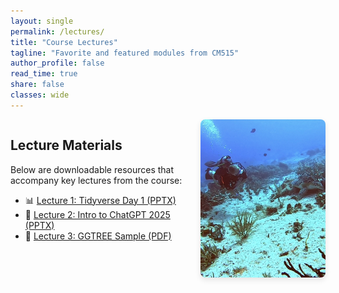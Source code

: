 ```yaml
---
layout: single
permalink: /lectures/
title: "Course Lectures"
tagline: "Favorite and featured modules from CM515"
author_profile: false
read_time: true
share: false
classes: wide
---
```


<div style="display: flex; align-items: flex-start; gap: 1.5rem; flex-wrap: wrap;">

  <div style="flex: 2; min-width: 250px;">
    <h2>Lecture Materials</h2>
    <p>Below are downloadable resources that accompany key lectures from the course:</p>
    <ul>
      <li>📊 <a href="/assets/resources/TidyverseDay1_AMA.pptx" download>Lecture 1: Tidyverse Day 1 (PPTX)</a></li>
      <li>🤖 <a href="/assets/resources/chatGPT_intro_2025.pptx" download>Lecture 2: Intro to ChatGPT 2025 (PPTX)</a></li>
      <li>🌿 <a href="/assets/resources/ggtree_sample.pdf" download>Lecture 3: GGTREE Sample (PDF)</a></li>
    </ul>
  </div>

  <div style="flex: 1; min-width: 200px;">
    <img src="/assets/images/6CDF7340-AF4F-4F43-8334-2AC89E236CDB_1_105_c.jpeg" alt="Lectures" style="width: 100%; border-radius: 8px; box-shadow: 0 4px 10px rgba(0,0,0,0.1);">
  </div>

</div>








